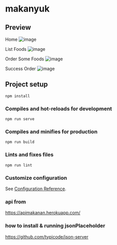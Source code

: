 # makanyuk

## Preview
Home
![image](https://user-images.githubusercontent.com/67732382/148686959-42846745-c6e6-4a19-a69c-6a6640670cb2.png)

List Foods
![image](https://user-images.githubusercontent.com/67732382/148686978-37d4a931-23c6-4293-846a-019da02e3a32.png)

Order Some Foods
![image](https://user-images.githubusercontent.com/67732382/148687047-e5080b7c-979e-4183-9f9b-2b9b4353f4a5.png)

Success Order
![image](https://user-images.githubusercontent.com/67732382/148687096-53aa679e-d3f9-4b2c-b583-37909d138f4b.png)


## Project setup
```
npm install
```

### Compiles and hot-reloads for development
```
npm run serve
```

### Compiles and minifies for production
```
npm run build
```

### Lints and fixes files
```
npm run lint
```

### Customize configuration
See [Configuration Reference](https://cli.vuejs.org/config/).

### api from
https://apimakanan.herokuapp.com/

### how to install & running jsonPlaceholder
https://github.com/typicode/json-server
